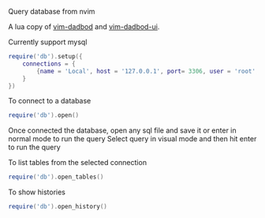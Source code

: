 Query database from nvim

A lua copy of [vim-dadbod](https://github.com/tpope/vim-dadbod) and [vim-dadbod-ui](https://github.com/tpope/vim-dadbod).

Currently support mysql

```lua
require('db').setup({
    connections = {
        {name = 'Local', host = '127.0.0.1', port= 3306, user = 'root', password = 'pass', database = 'test'}
    }
})
```

To connect to a database
```lua
require('db').open()
```

Once connected the database, open any sql file and save it or enter in normal mode to run the query
Select query in visual mode and then hit enter to run the query

To list tables from the selected connection 
```lua
require('db').open_tables()
```
To show histories
```lua
require('db').open_history()
```

